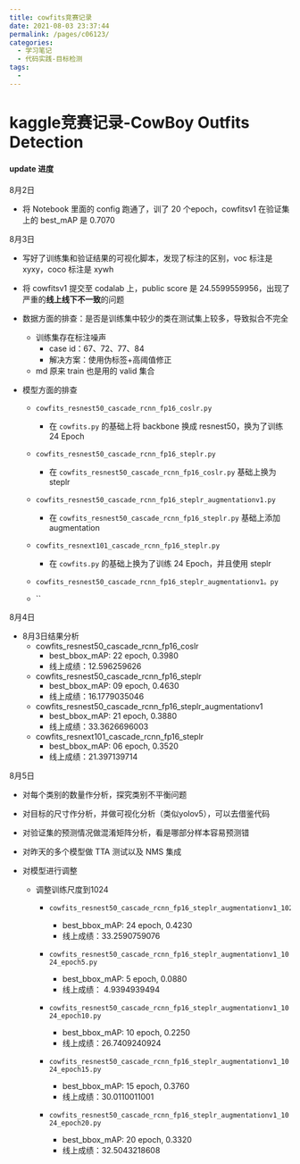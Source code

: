 ```yaml
---
title: cowfits竞赛记录
date: 2021-08-03 23:37:44
permalink: /pages/c06123/
categories:
  - 学习笔记
  - 代码实践-目标检测
tags:
  - 
---
```

# kaggle竞赛记录-CowBoy Outfits Detection



#### update 进度

8月2日

- 将 Notebook 里面的 config 跑通了，训了 20 个epoch，cowfitsv1 在验证集上的 best_mAP 是 0.7070

8月3日

- 写好了训练集和验证结果的可视化脚本，发现了标注的区别，voc 标注是 xyxy，coco 标注是 xywh

- 将 cowfitsv1 提交至 codalab 上，public score 是  24.5599559956，出现了严重的**线上线下不一致**的问题

- 数据方面的排查：是否是训练集中较少的类在测试集上较多，导致拟合不完全

  - 训练集存在标注噪声
    - case id：67、72、77、84
    - 解决方案：使用伪标签+高阈值修正
  - md 原来 train 也是用的 valid 集合

- 模型方面的排查

  - `cowfits_resnest50_cascade_rcnn_fp16_coslr.py`

    - 在 `cowfits.py` 的基础上将 backbone 换成 resnest50，换为了训练 24 Epoch

  - `cowfits_resnest50_cascade_rcnn_fp16_steplr.py`

    - 在 `cowfits_resnest50_cascade_rcnn_fp16_coslr.py` 基础上换为 steplr

  - `cowfits_resnest50_cascade_rcnn_fp16_steplr_augmentationv1.py`

    - 在 `cowfits_resnest50_cascade_rcnn_fp16_steplr.py` 基础上添加 augmentation

  - `cowfits_resnext101_cascade_rcnn_fp16_steplr.py`

    - 在 `cowfits.py` 的基础上换为了训练 24 Epoch，并且使用 steplr

  - `cowfits_resnest50_cascade_rcnn_fp16_steplr_augmentationv1。py`

  - ``

    

8月4日

- 8月3日结果分析
  - cowfits_resnest50_cascade_rcnn_fp16_coslr
    - best_bbox_mAP: 22 epoch, 0.3980
    - 线上成绩：12.596259626
  - cowfits_resnest50_cascade_rcnn_fp16_steplr
    - best_bbox_mAP: 09 epoch, 0.4630
    - 线上成绩：16.1779035046
  - cowfits_resnest50_cascade_rcnn_fp16_steplr_augmentationv1
    - best_bbox_mAP: 21 epoch, 0.3880
    - 线上成绩：33.3626696003
  - cowfits_resnext101_cascade_rcnn_fp16_steplr
    - best_bbox_mAP: 06 epoch, 0.3520
    - 线上成绩：21.397139714

8月5日

- 对每个类别的数量作分析，探究类别不平衡问题

- 对目标的尺寸作分析，并做可视化分析（类似yolov5），可以去借鉴代码

- 对验证集的预测情况做混淆矩阵分析，看是哪部分样本容易预测错

- 对昨天的多个模型做  TTA 测试以及 NMS 集成

- 对模型进行调整

  - 调整训练尺度到1024

    - ```python
      cowfits_resnest50_cascade_rcnn_fp16_steplr_augmentationv1_1024.py
      ```
      - best_bbox_mAP: 24 epoch, 0.4230
      - 线上成绩：33.2590759076

    - `cowfits_resnest50_cascade_rcnn_fp16_steplr_augmentationv1_1024_epoch5.py`

      - best_bbox_mAP: 5 epoch, 0.0880
      - 线上成绩： 4.9394939494

    - `cowfits_resnest50_cascade_rcnn_fp16_steplr_augmentationv1_1024_epoch10.py`

      - best_bbox_mAP: 10 epoch,  0.2250
      - 线上成绩：26.7409240924

    - `cowfits_resnest50_cascade_rcnn_fp16_steplr_augmentationv1_1024_epoch15.py`

      - best_bbox_mAP: 15 epoch, 0.3760
      - 线上成绩：30.0110011001

    - `cowfits_resnest50_cascade_rcnn_fp16_steplr_augmentationv1_1024_epoch20.py`

      - best_bbox_mAP: 20 epoch, 0.3320
      - 线上成绩：32.5043218608

